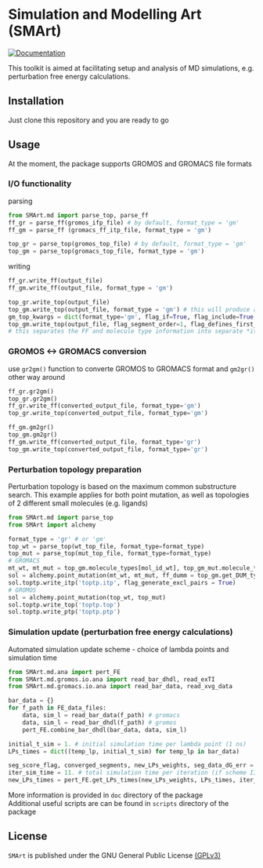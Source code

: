 Simulation and Modelling Art (SMArt)
=====
[![Documentation](https://img.shields.io/badge/Documentation-here-white.svg)](https://drazen-petrov.github.io/SMArt/)


This toolkit is aimed at facilitating setup and analysis of MD simulations, e.g. perturbation free energy calculations.

## Installation
Just clone this repository and you are ready to go

## Usage
At the moment, the package supports GROMOS and GROMACS file formats

### I/O functionality
parsing

```python
from SMArt.md import parse_top, parse_ff
ff_gr = parse_ff(gromos_ifp_file) # by default, format_type = 'gm'
ff_gm = parse_ff (gromacs_ff_itp_file, format_type = 'gm')

top_gr = parse_top(gromos_top_file) # by default, format_type = 'gm'
top_gm = parse_top(gromacs_top_file, format_type = 'gm')
```
writing
```python
ff_gr.write_ff(output_file)
ff_gm.write_ff(output_file, format_type = 'gm')

top_gr.write_top(output_file)
top_gm.write_top(output_file, format_type = 'gm') # this will produce a single topology file containing FF information
gm_top_kwargs = dict(format_type='gm', flag_if=True, flag_include=True, sep_ff2itp='top_ff.itp', sep_mol2itp=True)
top_gm.write_top(output_file, flag_segment_order=1, flag_defines_first_include=1, **gm_top_kwargs)
# this separates the FF and molecule type information into separate *itp files that are included in the topology
```

### GROMOS <-> GROMACS conversion
use `gr2gm()` function to converte GROMOS to GROMACS format and `gm2gr()` other way around
```python
ff_gr.gr2gm()
top_gr.gr2gm()
ff_gr.write_ff(converted_output_file, format_type='gm')
top_gr.write_top(converted_output_file, format_type='gm')

ff_gm.gm2gr()
top_gm.gm2gr()
ff_gm.write_ff(converted_output_file, format_type='gr')
top_gm.write_top(converted_output_file, format_type='gr')
```

### Perturbation topology preparation
Perturbation topology is based on the maximum common substructure search. This example applies for both point mutation, as well as topologies of 2 different small molecules (e.g. ligands)
```python
from SMArt.md import parse_top
from SMArt import alchemy

format_type = 'gr' # or 'gm'
top_wt = parse_top(wt_top_file, format_type=format_type)
top_mut = parse_top(mut_top_file, format_type=format_type)
# GROMACS
mt_wt, mt_mut = top_gm.molecule_types[mol_id_wt], top_gm_mut.molecule_types[mol_id_mut]
sol = alchemy.point_mutation(mt_wt, mt_mut, ff_dumm = top_gm.get_DUM_type)
sol.toptp.write_itp('toptp.itp', flag_generate_excl_pairs = True)
# GROMOS
sol = alchemy.point_mutation(top_wt, top_mut)
sol.toptp.write_top('toptp.top')
sol.toptp.write_ptp('toptp.ptp')
```

### Simulation update (perturbation free energy calculations)
Automated simulation update scheme - choice of lambda points and simulation time
```python
from SMArt.md.ana import pert_FE
from SMArt.md.gromos.io.ana import read_bar_dhdl, read_exTI
from SMArt.md.gromacs.io.ana import read_bar_data, read_xvg_data

bar_data = {}
for f_path in FE_data_files:
    data, sim_l = read_bar_data(f_path) # gromacs
    data, sim_l = read_bar_dhdl(f_path) # gromos
    pert_FE.combine_bar_dhdl(bar_data, data, sim_l)

initial_t_sim = 1. # initial simulation time per lambda point (1 ns)
LPs_times = dict((temp_lp, initial_t_sim) for temp_lp in bar_data)

seg_score_flag, converged_segments, new_LPs_weights, seg_data_dG_err = pert_FE.update_LPs_times(bar_data)
iter_sim_time = 11. # total simulation time per iteration (if scheme II is used - 11 ns in this case)
new_LPs_times = pert_FE.get_LPs_times(new_LPs_weights, LPs_times, iter_sim_time)
```

More information is provided in `doc` directory of the package<br>
Additional useful scripts are can be found in `scripts` directory of the package

## License
`SMArt` is published under the GNU General Public License [(GPLv3)](https://www.gnu.org/licenses/gpl-3.0.html)
